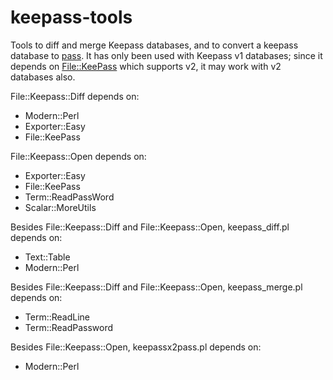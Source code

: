 # keepass-tools

Tools to diff and merge Keepass databases, and to convert a keepass database to [pass](https://www.passwordstore.org/). It has only been used with Keepass v1 databases; since it depends on [File::KeePass](https://metacpan.org/pod/File::KeePass) which supports v2, it may work with v2 databases also.

File::Keepass::Diff depends on:
+ Modern::Perl
+ Exporter::Easy
+ File::KeePass

File::Keepass::Open depends on:
+ Exporter::Easy
+ File::KeePass
+ Term::ReadPassWord
+ Scalar::MoreUtils

Besides File::Keepass::Diff and File::Keepass::Open, keepass_diff.pl depends on:
+ Text::Table
+ Modern::Perl

Besides File::Keepass::Diff and File::Keepass::Open, keepass_merge.pl depends on:
+ Term::ReadLine
+ Term::ReadPassword

Besides File::Keepass::Open, keepassx2pass.pl depends on:
+ Modern::Perl


